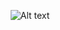 
<div align="center">

![Alt text](https://i.postimg.cc/nz5sqmt1/e67048ec964f480d642b8a8bcaf31f18.jpg)


<div align="center">
